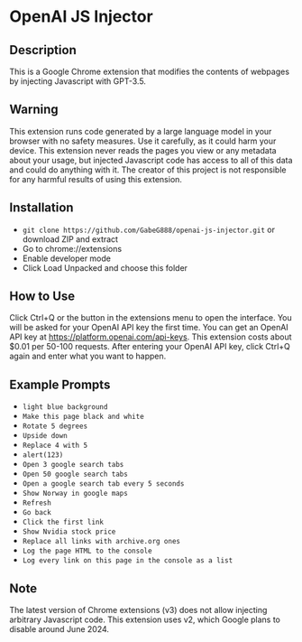 # OpenAI JS Injector
## Description
This is a Google Chrome extension that modifies the contents of webpages by injecting Javascript with GPT-3.5.
## Warning
This extension runs code generated by a large language model in your browser with no safety measures. Use it carefully, as it could harm your device. This extension never reads the pages you view or any metadata about your usage, but injected Javascript code has access to all of this data and could do anything with it. The creator of this project is not responsible for any harmful results of using this extension.
## Installation
- `git clone https://github.com/GabeG888/openai-js-injector.git` or download ZIP and extract
- Go to chrome://extensions
- Enable developer mode
- Click Load Unpacked and choose this folder
## How to Use
Click Ctrl+Q or the button in the extensions menu to open the interface. You will be asked for your OpenAI API key the first time. You can get an OpenAI API key at https://platform.openai.com/api-keys. This extension costs about $0.01 per 50-100 requests. After entering your OpenAI API key, click Ctrl+Q again and enter what you want to happen.
## Example Prompts
- `light blue background`
- `Make this page black and white`
- `Rotate 5 degrees`
- `Upside down`
- `Replace 4 with 5`
- `alert(123)`
- `Open 3 google search tabs`
- `Open 50 google search tabs`
- `Open a google search tab every 5 seconds`
- `Show Norway in google maps`
- `Refresh`
- `Go back`
- `Click the first link`
- `Show Nvidia stock price`
- `Replace all links with archive.org ones`
- `Log the page HTML to the console`
- `Log every link on this page in the console as a list`
## Note
The latest version of Chrome extensions (v3) does not allow injecting arbitrary Javascript code. This extension uses v2, which  Google plans to disable around June 2024. 
